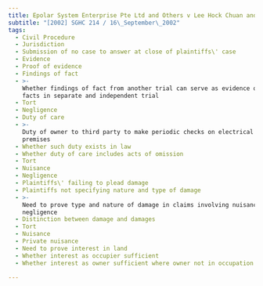 ```yaml
---
title: Epolar System Enterprise Pte Ltd and Others v Lee Hock Chuan and Others
subtitle: "[2002] SGHC 214 / 16\_September\_2002"
tags:
  - Civil Procedure
  - Jurisdiction
  - Submission of no case to answer at close of plaintiffs\' case
  - Evidence
  - Proof of evidence
  - Findings of fact
  - >-
    Whether findings of fact from another trial can serve as evidence of primary
    facts in separate and independent trial
  - Tort
  - Negligence
  - Duty of care
  - >-
    Duty of owner to third party to make periodic checks on electrical system in
    premises
  - Whether such duty exists in law
  - Whether duty of care includes acts of omission
  - Tort
  - Nuisance
  - Negligence
  - Plaintiffs\' failing to plead damage
  - Plaintiffs not specifying nature and type of damage
  - >-
    Need to prove type and nature of damage in claims involving nuisance and
    negligence
  - Distinction between damage and damages
  - Tort
  - Nuisance
  - Private nuisance
  - Need to prove interest in land
  - Whether interest as occupier sufficient
  - Whether interest as owner sufficient where owner not in occupation of land

---
```


